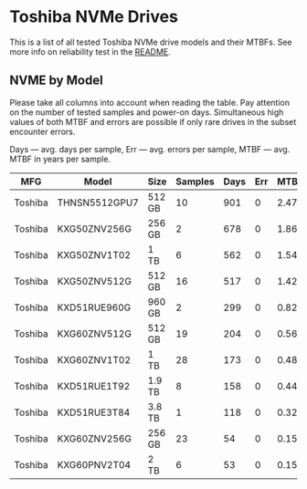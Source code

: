 Toshiba NVMe Drives
===================

This is a list of all tested Toshiba NVMe drive models and their MTBFs. See more
info on reliability test in the [README](https://github.com/linuxhw/EnterpriseDrive).

NVME by Model
------------

Please take all columns into account when reading the table. Pay attention on the
number of tested samples and power-on days. Simultaneous high values of both MTBF
and errors are possible if only rare drives in the subset encounter errors.

Days — avg. days per sample,
Err  — avg. errors per sample,
MTBF — avg. MTBF in years per sample.

| MFG       | Model              | Size   | Samples | Days  | Err   | MTBF   |
|-----------|--------------------|--------|---------|-------|-------|--------|
| Toshiba   | THNSN5512GPU7      | 512 GB | 10      | 901   | 0     | 2.47   |
| Toshiba   | KXG50ZNV256G       | 256 GB | 2       | 678   | 0     | 1.86   |
| Toshiba   | KXG50ZNV1T02       | 1 TB   | 6       | 562   | 0     | 1.54   |
| Toshiba   | KXG50ZNV512G       | 512 GB | 16      | 517   | 0     | 1.42   |
| Toshiba   | KXD51RUE960G       | 960 GB | 2       | 299   | 0     | 0.82   |
| Toshiba   | KXG60ZNV512G       | 512 GB | 19      | 204   | 0     | 0.56   |
| Toshiba   | KXG60ZNV1T02       | 1 TB   | 28      | 173   | 0     | 0.48   |
| Toshiba   | KXD51RUE1T92       | 1.9 TB | 8       | 158   | 0     | 0.44   |
| Toshiba   | KXD51RUE3T84       | 3.8 TB | 1       | 118   | 0     | 0.32   |
| Toshiba   | KXG60ZNV256G       | 256 GB | 23      | 54    | 0     | 0.15   |
| Toshiba   | KXG60PNV2T04       | 2 TB   | 6       | 53    | 0     | 0.15   |
